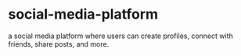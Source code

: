 # social-media-platform
a social media platform where users can create profiles, connect with friends, share posts, and more.
